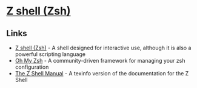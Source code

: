 # [Z shell (Zsh)](https://en.wikipedia.org/wiki/Z_shell)

## Links

- [Z shell (Zsh)](https://www.zsh.org/) - A shell designed for interactive use, although it is also a powerful scripting language
- [Oh My Zsh](https://github.com/ohmyzsh/ohmyzsh) - A community-driven framework for managing your zsh configuration
- [The Z Shell Manual](http://zsh.sourceforge.net/Doc/zsh_a4.pdf) - A texinfo version of the documentation for the Z Shell
